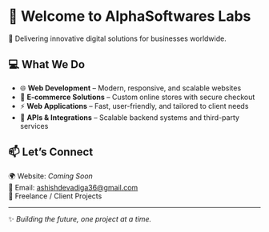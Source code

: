 # 👋 Welcome to AlphaSoftwares Labs  

🚀 Delivering innovative digital solutions for businesses worldwide.  

## 💻 What We Do  
- 🌐 **Web Development** – Modern, responsive, and scalable websites  
- 🛒 **E-commerce Solutions** – Custom online stores with secure checkout  
- ⚡ **Web Applications** – Fast, user-friendly, and tailored to client needs  
- 🔌 **APIs & Integrations** – Scalable backend systems and third-party services  


## 📫 Let’s Connect  
🌍 Website: *Coming Soon*  
📧 Email: ashishdevadiga36@gmail.com  
💼 Freelance / Client Projects  

---
✨ *Building the future, one project at a time.*
